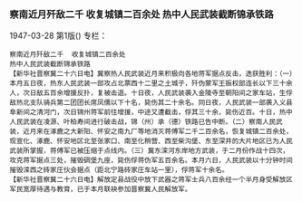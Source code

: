 ### 察南近月歼敌二千  收复城镇二百余处  热中人民武装截断锦承铁路

1947-03-28
第1版()
专栏：

    察南近月歼敌二千  收复城镇二百余处
    热中人民武装截断锦承铁路
    【新华社晋察冀二十六日电】冀察热人民武装近月来积极向各地蒋军据点反击，迭获胜利：（一）本月五日夜，热东人民武装一部攻占北票西十二里之土城子，歼伪蒙军王振权部连长以下三十余人，次日敌五百余增援反扑，复被击退。十日夜，人民武装袭入金陵寺至朝阳间之家车站，生俘敌热北支队骑兵第二团团长席凤儒以下十名，毙伤其二十余名。同日夜，人民武装一部袭入义县阜新间之清河门，次日锦州蒋军前往增援，中途又遭截击，俘其三十余，毙伤近百。十日，热中人民武装在凌源、叶柏寿间进行破击战，锦（州）承（德）铁路已告中断。（二）察南人民武装，近月来在涿鹿之大新阳、怀安之南九厂等地消灭蒋傅军二千二百余名，恢复城镇二百余处，现宣化、涿鹿、怀安地区北至张家口、南至化稍营、西至柴沟堡、东至深井的大片地区已为人民武装所掌握，蒋傅军已被压缩于点线内。（三）冀东滦河东岸地方武装，于二月份作战十四次，攻克蒋军据点三处，摧毁碉堡九座，毙伤俘蒋伪军五百余名。本月六日，人民武装以十分钟时间摧毁滦西之砖家庄伙会据点（距北宁路砖家庄车站一里），俘蒋军十余名。
    【新华社晋察冀二十六日电】解放定县战役中放下武器之蒋军士兵八百余经一个半月身受解放区军民宽厚待遇与教育，已于本月联袂参加晋察冀人民解放军。
